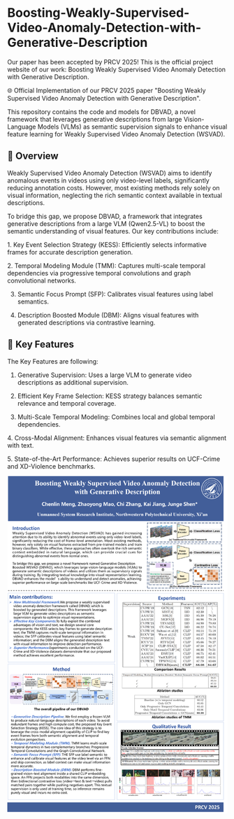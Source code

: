 # Boosting-Weakly-Supervised-Video-Anomaly-Detection-with-Generative-Description
Our paper has been accepted by PRCV 2025! This is the official project website of our work: Boosting Weakly Supervised Video Anomaly Detection with Generative Description.

🌐 ​​Official Implementation​​ of our PRCV 2025 paper "Boosting Weakly Supervised Video Anomaly Detection with Generative Description".

This repository contains the code and models for ​​DBVAD​​, a novel framework that leverages generative descriptions from large Vision-Language Models (VLMs) as semantic supervision signals to enhance visual feature learning for Weakly Supervised Video Anomaly Detection (WSVAD).

## 📖 Overview
Weakly Supervised Video Anomaly Detection (WSVAD) aims to identify anomalous events in videos using only video-level labels, significantly reducing annotation costs. However, most existing methods rely solely on visual information, neglecting the rich semantic context available in textual descriptions.

To bridge this gap, we propose ​​DBVAD​​, a framework that integrates generative descriptions from a large VLM (Qwen2.5-VL) to boost the semantic understanding of visual features. Our key contributions include:

​​1. Key Event Selection Strategy (KESS)​​: Efficiently selects informative frames for accurate description generation.

​​2. Temporal Modeling Module (TMM)​​: Captures multi-scale temporal dependencies via progressive temporal convolutions and graph convolutional networks.

3. ​​Semantic Focus Prompt (SFP)​​: Calibrates visual features using label semantics.

4. Description Boosted Module (DBM)​​: Aligns visual features with generated descriptions via contrastive learning.


## 🚀 Key Features
The Key Features are following:
​​
1. Generative Supervision​​: Uses a large VLM to generate video descriptions as additional supervision.

2. ​​Efficient Key Frame Selection​​: KESS strategy balances semantic relevance and temporal coverage.
   
3. ​​Multi-Scale Temporal Modeling​​: Combines local and global temporal dependencies.
   
​​4. Cross-Modal Alignment​​: Enhances visual features via semantic alignment with text.

​​5. State-of-the-Art Performance​​: Achieves superior results on UCF-Crime and XD-Violence benchmarks.

 ![PRCV2025poster.png](./PRCV2025poster.png)
 
